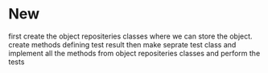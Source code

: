 # New
first create the object repositeries classes where we can store the object.
create methods defining test result
then make seprate test class and implement all the methods from object repositeries classes
and perform the tests
